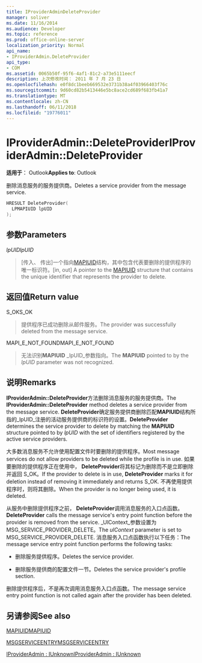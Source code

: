 ```yaml
---
title: IProviderAdminDeleteProvider
manager: soliver
ms.date: 11/16/2014
ms.audience: Developer
ms.topic: reference
ms.prod: office-online-server
localization_priority: Normal
api_name:
- IProviderAdmin.DeleteProvider
api_type:
- COM
ms.assetid: 0065b50f-95f6-4af1-81c2-a73e5111eecf
description: 上次修改时间： 2011 年 7 月 23 日
ms.openlocfilehash: e0f8dc1beeb669532e3731b38a4f03966403f76c
ms.sourcegitcommit: 9d60cd82b5413446e5bc8ace2cd689f683fb41a7
ms.translationtype: MT
ms.contentlocale: zh-CN
ms.lasthandoff: 06/11/2018
ms.locfileid: "19776011"
---
```

# <a name="iprovideradmindeleteprovider"></a><span data-ttu-id="14090-103">IProviderAdmin::DeleteProvider</span><span class="sxs-lookup"><span data-stu-id="14090-103">IProviderAdmin::DeleteProvider</span></span>

  
  
<span data-ttu-id="14090-104">**适用于**： Outlook</span><span class="sxs-lookup"><span data-stu-id="14090-104">**Applies to**: Outlook</span></span> 
  
<span data-ttu-id="14090-105">删除消息服务的服务提供商。</span><span class="sxs-lookup"><span data-stu-id="14090-105">Deletes a service provider from the message service.</span></span>
  
```cpp
HRESULT DeleteProvider(
  LPMAPIUID lpUID
);
```

## <a name="parameters"></a><span data-ttu-id="14090-106">参数</span><span class="sxs-lookup"><span data-stu-id="14090-106">Parameters</span></span>

 <span data-ttu-id="14090-107">_lpUID_</span><span class="sxs-lookup"><span data-stu-id="14090-107">_lpUID_</span></span>
  
> <span data-ttu-id="14090-108">[传入、 传出]一个指向[MAPIUID](mapiuid.md)结构，其中包含代表要删除的提供程序的唯一标识符。</span><span class="sxs-lookup"><span data-stu-id="14090-108">[in, out] A pointer to the [MAPIUID](mapiuid.md) structure that contains the unique identifier that represents the provider to delete.</span></span> 
    
## <a name="return-value"></a><span data-ttu-id="14090-109">返回值</span><span class="sxs-lookup"><span data-stu-id="14090-109">Return value</span></span>

<span data-ttu-id="14090-110">S_OK</span><span class="sxs-lookup"><span data-stu-id="14090-110">S_OK</span></span> 
  
> <span data-ttu-id="14090-111">提供程序已成功删除从邮件服务。</span><span class="sxs-lookup"><span data-stu-id="14090-111">The provider was successfully deleted from the message service.</span></span>
    
<span data-ttu-id="14090-112">MAPI_E_NOT_FOUND</span><span class="sxs-lookup"><span data-stu-id="14090-112">MAPI_E_NOT_FOUND</span></span> 
  
> <span data-ttu-id="14090-113">无法识别**MAPIUID** _lpUID_参数指向。</span><span class="sxs-lookup"><span data-stu-id="14090-113">The **MAPIUID** pointed to by the  _lpUID_ parameter was not recognized.</span></span> 
    
## <a name="remarks"></a><span data-ttu-id="14090-114">说明</span><span class="sxs-lookup"><span data-stu-id="14090-114">Remarks</span></span>

<span data-ttu-id="14090-115">**IProviderAdmin::DeleteProvider**方法删除消息服务的服务提供商。</span><span class="sxs-lookup"><span data-stu-id="14090-115">The **IProviderAdmin::DeleteProvider** method deletes a service provider from the message service.</span></span> <span data-ttu-id="14090-116">**DeleteProvider**确定服务提供商删除匹配**MAPIUID**结构所指的_lpUID_注册的活动服务提供商的标识符的设置。</span><span class="sxs-lookup"><span data-stu-id="14090-116">**DeleteProvider** determines the service provider to delete by matching the **MAPIUID** structure pointed to by  _lpUID_ with the set of identifiers registered by the active service providers.</span></span> 
  
<span data-ttu-id="14090-117">大多数消息服务不允许使用配置文件时要删除的提供程序。</span><span class="sxs-lookup"><span data-stu-id="14090-117">Most message services do not allow providers to be deleted while the profile is in use.</span></span> <span data-ttu-id="14090-118">如果要删除的提供程序正在使用中， **DeleteProvider**将其标记为删除而不是立即删除并返回 S_OK。</span><span class="sxs-lookup"><span data-stu-id="14090-118">If the provider to delete is in use, **DeleteProvider** marks it for deletion instead of removing it immediately and returns S_OK.</span></span> <span data-ttu-id="14090-119">不再使用提供程序时，则将其删除。</span><span class="sxs-lookup"><span data-stu-id="14090-119">When the provider is no longer being used, it is deleted.</span></span> 
  
 <span data-ttu-id="14090-120">从服务中删除提供程序之前， **DeleteProvider**调用消息服务的入口点函数。</span><span class="sxs-lookup"><span data-stu-id="14090-120">**DeleteProvider** calls the message service's entry point function before the provider is removed from the service.</span></span> <span data-ttu-id="14090-121">_UlContext_参数设置为 MSG_SERVICE_PROVIDER_DELETE。</span><span class="sxs-lookup"><span data-stu-id="14090-121">The  _ulContext_ parameter is set to MSG_SERVICE_PROVIDER_DELETE.</span></span> <span data-ttu-id="14090-122">消息服务入口点函数执行以下任务：</span><span class="sxs-lookup"><span data-stu-id="14090-122">The message service entry point function performs the following tasks:</span></span> 
  
- <span data-ttu-id="14090-123">删除服务提供程序。</span><span class="sxs-lookup"><span data-stu-id="14090-123">Deletes the service provider.</span></span>
    
- <span data-ttu-id="14090-124">删除服务提供商的配置文件一节。</span><span class="sxs-lookup"><span data-stu-id="14090-124">Deletes the service provider's profile section.</span></span>
    
<span data-ttu-id="14090-125">删除提供程序后，不是再次调用消息服务入口点函数。</span><span class="sxs-lookup"><span data-stu-id="14090-125">The message service entry point function is not called again after the provider has been deleted.</span></span>
  
## <a name="see-also"></a><span data-ttu-id="14090-126">另请参阅</span><span class="sxs-lookup"><span data-stu-id="14090-126">See also</span></span>



[<span data-ttu-id="14090-127">MAPIUID</span><span class="sxs-lookup"><span data-stu-id="14090-127">MAPIUID</span></span>](mapiuid.md)
  
[<span data-ttu-id="14090-128">MSGSERVICEENTRY</span><span class="sxs-lookup"><span data-stu-id="14090-128">MSGSERVICEENTRY</span></span>](msgserviceentry.md)
  
[<span data-ttu-id="14090-129">IProviderAdmin : IUnknown</span><span class="sxs-lookup"><span data-stu-id="14090-129">IProviderAdmin : IUnknown</span></span>](iprovideradminiunknown.md)


